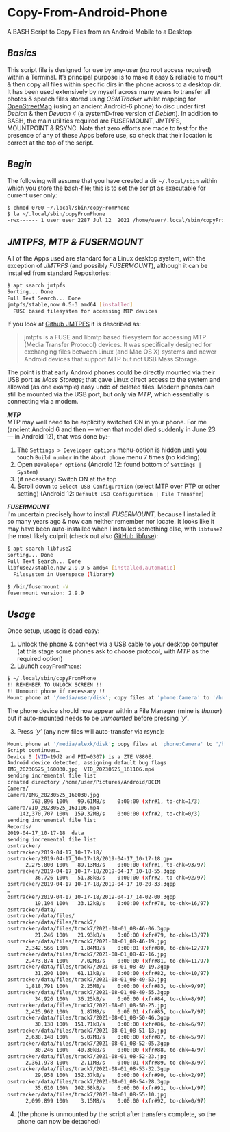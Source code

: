# Copy-From-Android-Phone
A BASH Script to Copy Files from an Android Mobile to a Desktop

## *Basics*
This script file is designed for use by any-user (no root access required) within a Terminal. It’s principal purpose is to make it easy & reliable to mount & then copy all files within specific dirs in the phone across to a desktop dir. It has been used extensively by myself across many years to transfer all photos & speech files stored using *OSMTracker* whilst mapping for [OpenStreetMap](https://www.openstreetmap.org/user/alexkemp/diary) (using an ancient Android-6 phone) to disc under first *Debian* & then *Devuan 4* (a systemD-free version of *Debian*). In addition to BASH, the main utilities required are FUSERMOUNT, JMTPFS, MOUNTPOINT & RSYNC. Note that zero efforts are made to test for the presence of any of these Apps before use, so check that their location is correct at the top of the script.

## *Begin*
The following will assume that you have created a dir `~/.local/sbin` within which you store the bash-file; this is to set the script as executable for current user only:

```bash
$ chmod 0700 ~/.local/sbin/copyFromPhone
$ la ~/.local/sbin/copyFromPhone
-rwx------ 1 user user 2287 Jul 12  2021 /home/user/.local/sbin/copyFromPhone
```
## *JMTPFS, MTP & FUSERMOUNT*
All of the Apps used are standard for a Linux desktop system, with the exception of *JMTPFS* (and possibly *FUSERMOUNT*), although it can be installed from standard Repositories:

```bash
$ apt search jmtpfs
Sorting... Done
Full Text Search... Done
jmtpfs/stable,now 0.5-3 amd64 [installed]
  FUSE based filesystem for accessing MTP devices
```
If you look at [Github JMTPFS](https://github.com/JasonFerrara/jmtpfs) it is described as:

> jmtpfs is a FUSE and libmtp based filesystem for accessing MTP (Media Transfer
> Protocol) devices. It was specifically designed for exchanging files between Linux
> (and Mac OS X) systems and newer Android devices that support MTP but not USB Mass Storage.

The point is that early Android phones could be directly mounted via their USB port as *Mass Storage*; that gave Linux direct access to the system and allowed (as one example) easy undo of deleted files. Modern phones  can still be mounted via the USB port, but only via *MTP*, which essentially is connecting via a modem.

***MTP***     
MTP may well need to be explicitly switched ON in your phone. For me (ancient Android 6 and then — when that model died suddenly in June 23 — in Android 12), that was done by:–

1. The `Settings > Developer options` menu-option is hidden until you touch `Build number` in the `About phone` menu 7 times (no kidding).
2. Open `Developer options`
(Android 12: found bottom of `Settings | System`)
3. (if necessary) Switch ON at the top
4. Scroll down to `Select USB Configuration`
(select MTP over PTP or other setting)
(Android 12: `Default USB Configuration | File Transfer`)

***FUSERMOUNT***     
I'm uncertain precisely how to install *FUSERMOUNT*, because I installed it so many years ago & now can neither remember nor locate. It looks like it may have been auto-installed when I installed something else, with `libfuse2` the most likely culprit (check out also [GitHub libfuse](https://github.com/libfuse/libfuse)):

```bash
$ apt search libfuse2
Sorting... Done
Full Text Search... Done
libfuse2/stable,now 2.9.9-5 amd64 [installed,automatic]
  Filesystem in Userspace (library)

$ /bin/fusermount -V
fusermount version: 2.9.9
```

## *Usage*
Once setup, usage is dead easy:

1. Unlock the phone & connect via a USB cable to your desktop computer
(at this stage some phones ask to choose protocol, with *MTP* as the required option)
2. Launch `copyFromPhone`:

```bash
$ ~/.local/sbin/copyFromPhone
!! REMEMBER TO UNLOCK SCREEN !!
!! Unmount phone if necessary !!
Mount phone at '/media/user/disk'; copy files at 'phone:Camera' to '/home/user/Pictures/Android'. Continue? (y/n): 
```

The phone device should now appear within a File Manager (mine is *thunar*) but if auto-mounted needs to be *unmounted* before pressing *‘y’*.

3. Press *‘y’*
(any new files will auto-transfer via rsync):

```bash
Mount phone at '/media/alexk/disk'; copy files at 'phone:Camera' to '/home/alexk/Pictures/Android'. Continue? (y/n): y
Script continues…
Device 0 (VID=19d2 and PID=0307) is a ZTE V880E.
Android device detected, assigning default bug flags
IMG_20230525_160030.jpg  VID_20230525_161106.mp4
sending incremental file list
created directory /home/user/Pictures/Android/DCIM
Camera/
Camera/IMG_20230525_160030.jpg
        763,896 100%   99.61MB/s    0:00:00 (xfr#1, to-chk=1/3)
Camera/VID_20230525_161106.mp4
    142,370,707 100%  159.32MB/s    0:00:00 (xfr#2, to-chk=0/3)
sending incremental file list
Records/
2019-04-17_10-17-18  data
sending incremental file list
osmtracker/
osmtracker/2019-04-17_10-17-18/
osmtracker/2019-04-17_10-17-18/2019-04-17_10-17-18.gpx
      2,275,800 100%   89.13MB/s    0:00:00 (xfr#1, to-chk=93/97)
osmtracker/2019-04-17_10-17-18/2019-04-17_10-18-55.3gpp
         36,726 100%   51.38kB/s    0:00:00 (xfr#2, to-chk=92/97)
osmtracker/2019-04-17_10-17-18/2019-04-17_10-20-33.3gpp
…
osmtracker/2019-04-17_10-17-18/2019-04-17_14-02-00.3gpp
         19,194 100%   33.12kB/s    0:00:00 (xfr#78, to-chk=16/97)
osmtracker/data/
osmtracker/data/files/
osmtracker/data/files/track7/
osmtracker/data/files/track7/2021-08-01_08-46-06.3gpp
         21,246 100%   21.93kB/s    0:00:00 (xfr#79, to-chk=13/97)
osmtracker/data/files/track7/2021-08-01_08-46-19.jpg
      2,342,566 100%    1.84MB/s    0:00:01 (xfr#80, to-chk=12/97)
osmtracker/data/files/track7/2021-08-01_08-47-16.jpg
      2,473,874 100%    7.02MB/s    0:00:00 (xfr#81, to-chk=11/97)
osmtracker/data/files/track7/2021-08-01_08-49-19.3gpp
         31,290 100%   61.11kB/s    0:00:00 (xfr#82, to-chk=10/97)
osmtracker/data/files/track7/2021-08-01_08-49-53.jpg
      1,818,791 100%    2.25MB/s    0:00:00 (xfr#83, to-chk=9/97)
osmtracker/data/files/track7/2021-08-01_08-49-55.3gpp
         34,926 100%   36.25kB/s    0:00:00 (xfr#84, to-chk=8/97)
osmtracker/data/files/track7/2021-08-01_08-50-25.jpg
      2,425,962 100%    1.87MB/s    0:00:01 (xfr#85, to-chk=7/97)
osmtracker/data/files/track7/2021-08-01_08-50-46.3gpp
         30,138 100%  151.71kB/s    0:00:00 (xfr#86, to-chk=6/97)
osmtracker/data/files/track7/2021-08-01_08-51-13.jpg
      2,638,148 100%    5.07MB/s    0:00:00 (xfr#87, to-chk=5/97)
osmtracker/data/files/track7/2021-08-01_08-52-05.3gpp
         30,246 100%   40.30kB/s    0:00:00 (xfr#88, to-chk=4/97)
osmtracker/data/files/track7/2021-08-01_08-52-23.jpg
      2,361,978 100%    2.11MB/s    0:00:01 (xfr#89, to-chk=3/97)
osmtracker/data/files/track7/2021-08-01_08-53-32.3gpp
         29,958 100%  152.37kB/s    0:00:00 (xfr#90, to-chk=2/97)
osmtracker/data/files/track7/2021-08-01_08-54-28.3gpp
         35,610 100%  102.58kB/s    0:00:00 (xfr#91, to-chk=1/97)
osmtracker/data/files/track7/2021-08-01_08-55-10.jpg
      2,099,899 100%    3.15MB/s    0:00:00 (xfr#92, to-chk=0/97)
```

4. (the phone is unmounted by the script after transfers complete, so the phone can now be detached)
